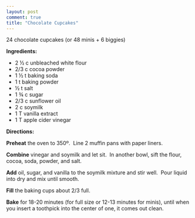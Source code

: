 ```yaml
---
layout: post
comment: true
title: "Chocolate Cupcakes"
---
```

24 chocolate cupcakes (or 48 minis + 6 biggies)

<strong>Ingredients:</strong>
<ul>
	<li>2 ½ c unbleached white flour</li>
	<li>2/3 c cocoa powder</li>
	<li>1 ½ t baking soda</li>
	<li>1 t baking powder</li>
	<li>½ t salt</li>
	<li>1 ¾ c sugar</li>
	<li>2/3 c sunflower oil</li>
	<li>2 c soymilk</li>
	<li>1 T vanilla extract</li>
	<li>1 T apple cider vinegar</li>
</ul>
<strong>Directions:</strong>

<strong>Preheat</strong> the oven to 350º.  Line 2 muffin pans with paper liners.

<strong>Combine</strong> vinegar and soymilk and let sit.  In another bowl, sift the flour, cocoa, soda, powder, and salt.

<strong>Add</strong> oil, sugar, and vanilla to the soymilk mixture and stir well.  Pour liquid into dry and mix until smooth.

<strong>Fill</strong> the baking cups about 2/3 full.

<strong>Bake</strong> for 18-20 minutes (for full size or 12-13 minutes for minis), until when you insert a toothpick into the center of one, it comes out clean.
